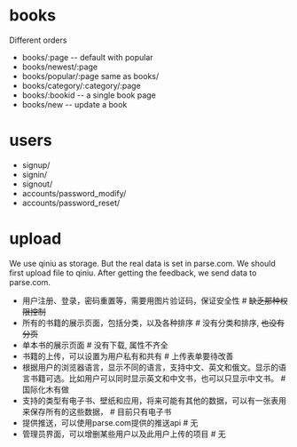 # books

Different orders

* books/:page  -- default with popular
* books/newest/:page
* books/popular/:page same as books/
* books/category/:category/:page
* books/:bookid -- a single book page
* books/new -- update a book

# users

* signup/
* signin/
* signout/
* accounts/password_modify/
* accounts/password_reset/

# upload

We use qiniu as storage. But the real data is set in parse.com.
We should first upload file to qiniu. After getting the feedback,
we send data to parse.com.

* 用户注册、登录，密码重置等，需要用图片验证码，保证安全性 # ~~缺乏那种权限控制~~
* 所有的书籍的展示页面，包括分类，以及各种排序 # 没有分类和排序, ~~也没有分页~~
* 单本书的展示页面 # 没有下载, 属性不齐全
* 书籍的上传，可以设置为用户私有和共有 # 上传表单要待改善
* 根据用户的浏览器语言，显示不同的语言，支持中文、英文和俄文。显示的语言书籍可选。比如用户可以同时显示英文和中文书，也可以只显示中文书。 # 国际化木有做
* 支持的类型有电子书、壁纸和应用，将来可能有其他的数据，可以有一张表用来保存所有的这些数据， # 目前只有电子书
* 提供推送，可以使用parse.com提供的推送api # 无
* 管理员界面，可以增删某些用户以及此用户上传的项目 # 无
